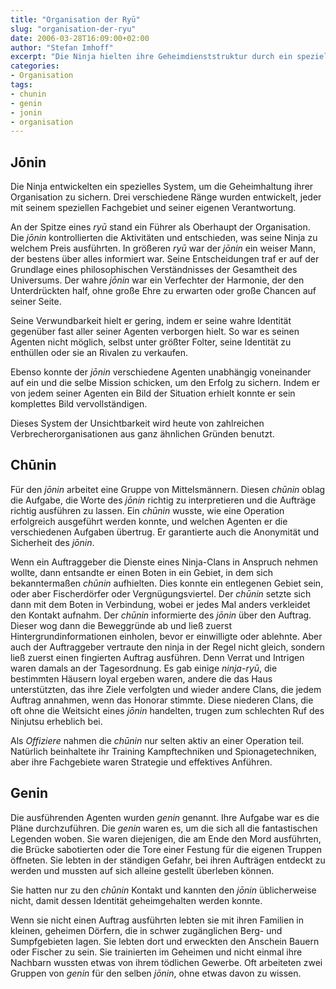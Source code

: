 ```yaml
---
title: "Organisation der Ryū"
slug: "organisation-der-ryu"
date: 2006-03-28T16:09:00+02:00
author: "Stefan Imhoff"
excerpt: "Die Ninja hielten ihre Geheimdienststruktur durch ein spezielles Rangsystem von Anführern, Mittelmännern und ausführenden Agenten vor Verrat sicher. Die ausübenden Agenten kannten ihre Auftraggeber im besten Fall nicht einmal, und konnten so auch nichts über sie preisgeben."
categories:
- Organisation
tags:
- chunin
- genin
- jonin
- organisation
---
```


## Jōnin

Die Ninja entwickelten ein spezielles System, um die Geheimhaltung ihrer Organisation zu sichern. Drei verschiedene Ränge wurden entwickelt, jeder mit seinem speziellen Fachgebiet und seiner eigenen Verantwortung.

An der Spitze eines *ryū* stand ein Führer als Oberhaupt der Organisation. Die *jōnin* kontrollierten die Aktivitäten und entschieden, was seine Ninja zu welchem Preis ausführten. In größeren *ryū* war der *jōnin* ein weiser Mann, der bestens über alles informiert war. Seine Entscheidungen traf er auf der Grundlage eines philosophischen Verständnisses der Gesamtheit des Universums. Der wahre *jōnin* war ein Verfechter der Harmonie, der den Unterdrückten half, ohne große Ehre zu erwarten oder große Chancen auf seiner Seite.

Seine Verwundbarkeit hielt er gering, indem er seine wahre Identität gegenüber fast aller seiner Agenten verborgen hielt. So war es seinen Agenten nicht möglich, selbst unter größter Folter, seine Identität zu enthüllen oder sie an Rivalen zu verkaufen.

Ebenso konnte der *jōnin* verschiedene Agenten unabhängig voneinander auf ein und die selbe Mission schicken, um den Erfolg zu sichern. Indem er von jedem seiner Agenten ein Bild der Situation erhielt konnte er sein komplettes Bild vervollständigen.

Dieses System der Unsichtbarkeit wird heute von zahlreichen Verbrecherorganisationen aus ganz ähnlichen Gründen benutzt.


## Chūnin

Für den *jōnin* arbeitet eine Gruppe von Mittelsmännern. Diesen *chūnin* oblag die Aufgabe, die Worte des *jōnin* richtig zu interpretieren und die Aufträge richtig ausführen zu lassen. Ein *chūnin* wusste, wie eine Operation erfolgreich ausgeführt werden konnte, und welchen Agenten er die verschiedenen Aufgaben übertrug. Er garantierte auch die Anonymität und Sicherheit des *jōnin*.

Wenn ein Auftraggeber die Dienste eines Ninja-Clans in Anspruch nehmen wollte, dann entsandte er einen Boten in ein Gebiet, in dem sich bekanntermaßen *chūnin* aufhielten. Dies konnte ein entlegenen Gebiet sein, oder aber Fischerdörfer oder Vergnügungsviertel. Der *chūnin* setzte sich dann mit dem Boten in Verbindung, wobei er jedes Mal anders verkleidet den Kontakt aufnahm. Der *chūnin* informierte des *jōnin* über den Auftrag. Dieser wog dann die Beweggründe ab und ließ zuerst Hintergrundinformationen einholen, bevor er einwilligte oder ablehnte. Aber auch der Auftraggeber vertraute den ninja in der Regel nicht gleich, sondern ließ zuerst einen fingierten Auftrag ausführen. Denn Verrat und Intrigen waren damals an der Tagesordnung. Es gab einige *ninja-ryū*, die bestimmten Häusern loyal ergeben waren, andere die das Haus unterstützten, das ihre Ziele verfolgten und wieder andere Clans, die jedem Auftrag annahmen, wenn das Honorar stimmte. Diese niederen Clans, die oft ohne die Weitsicht eines *jōnin* handelten, trugen zum schlechten Ruf des Ninjutsu erheblich bei.

Als *Offiziere* nahmen die *chūnin* nur selten aktiv an einer Operation teil. Natürlich beinhaltete ihr Training Kampftechniken und Spionagetechniken, aber ihre Fachgebiete waren Strategie und effektives Anführen.


## Genin

Die ausführenden Agenten wurden *genin* genannt. Ihre Aufgabe war es die Pläne durchzuführen. Die *genin* waren es, um die sich all die fantastischen Legenden woben. Sie waren diejenigen, die am Ende den Mord ausführten, die Brücke sabotierten oder die Tore einer Festung für die eigenen Truppen öffneten. Sie lebten in der ständigen Gefahr, bei ihren Aufträgen entdeckt zu werden und mussten auf sich alleine gestellt überleben können.

Sie hatten nur zu den *chūnin* Kontakt und kannten den *jōnin* üblicherweise nicht, damit dessen Identität geheimgehalten werden konnte.

Wenn sie nicht einen Auftrag ausführten lebten sie mit ihren Familien in kleinen, geheimen Dörfern, die in schwer zugänglichen Berg- und Sumpfgebieten lagen. Sie lebten dort und erweckten den Anschein Bauern oder Fischer zu sein. Sie trainierten im Geheimen und nicht einmal ihre Nachbarn wussten etwas von ihrem tödlichen Gewerbe. Oft arbeiteten zwei Gruppen von *genin* für den selben *jōnin*, ohne etwas davon zu wissen.
